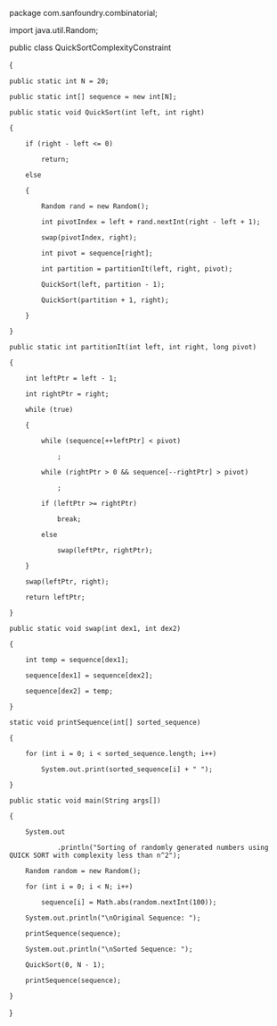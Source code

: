 package com.sanfoundry.combinatorial;
 
import java.util.Random;
 
public class QuickSortComplexityConstraint

{

    public static int N = 20;

    public static int[] sequence = new int[N];
 
    public static void QuickSort(int left, int right)

    {

        if (right - left <= 0)

            return;

        else

        {

            Random rand = new Random();

            int pivotIndex = left + rand.nextInt(right - left + 1);

            swap(pivotIndex, right);

            int pivot = sequence[right];

            int partition = partitionIt(left, right, pivot);

            QuickSort(left, partition - 1);

            QuickSort(partition + 1, right);

        }

    }
 
    public static int partitionIt(int left, int right, long pivot)

    {

        int leftPtr = left - 1;

        int rightPtr = right;

        while (true)

        {

            while (sequence[++leftPtr] < pivot)

                ;

            while (rightPtr > 0 && sequence[--rightPtr] > pivot)

                ;

            if (leftPtr >= rightPtr)

                break;

            else

                swap(leftPtr, rightPtr);

        }

        swap(leftPtr, right);

        return leftPtr;

    }
 
    public static void swap(int dex1, int dex2)

    {

        int temp = sequence[dex1];

        sequence[dex1] = sequence[dex2];

        sequence[dex2] = temp;

    }
 
    static void printSequence(int[] sorted_sequence)

    {

        for (int i = 0; i < sorted_sequence.length; i++)

            System.out.print(sorted_sequence[i] + " ");

    }
 
    public static void main(String args[])

    {

        System.out

                .println("Sorting of randomly generated numbers using QUICK SORT with complexity less than n^2");

        Random random = new Random();

        for (int i = 0; i < N; i++)

            sequence[i] = Math.abs(random.nextInt(100));

        System.out.println("\nOriginal Sequence: ");

        printSequence(sequence);

        System.out.println("\nSorted Sequence: ");

        QuickSort(0, N - 1);

        printSequence(sequence);

    }

}
